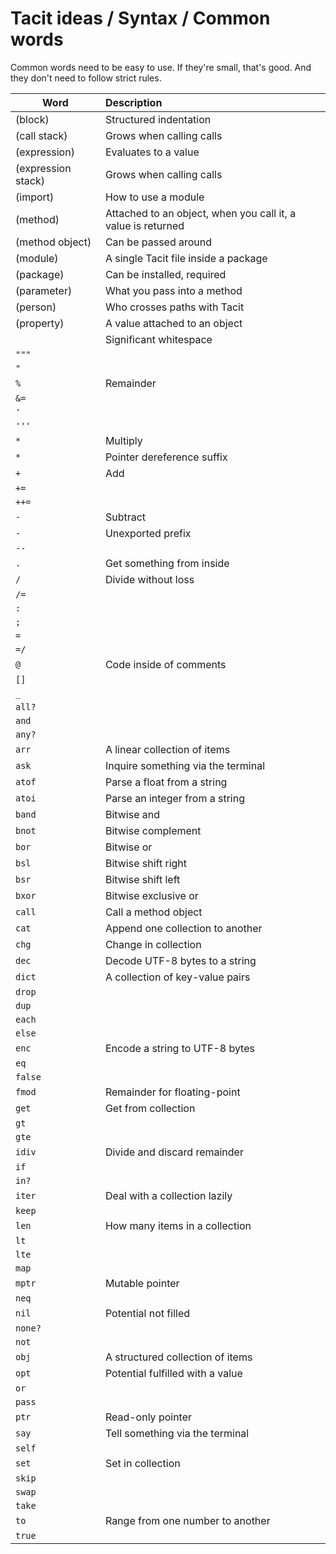 # Tacit ideas / Syntax / Common words

Common words need to be easy to use. If they're small, that's good. And they don't need to follow strict rules.

| Word | Description |
| --- | :--- |
| (block) | Structured indentation |
| (call stack) | Grows when calling calls |
| (expression) | Evaluates to a value |
| (expression stack) | Grows when calling calls |
| (import) | How to use a module |
| (method) | Attached to an object, when you call it, a value is returned |
| (method object) | Can be passed around |
| (module) | A single Tacit file inside a package |
| (package) | Can be installed, required |
| (parameter) | What you pass into a method |
| (person) | Who crosses paths with Tacit |
| (property) | A value attached to an object |
| ` ` | Significant whitespace |
| `"""` |  |
| `"` |  |
| `%` | Remainder |
| `&=` |  |
| `'` |  |
| `'''` |  |
| `*` | Multiply |
| `*` | Pointer dereference suffix |
| `+` | Add |
| `+=` |  |
| `++=` |  |
| `-` | Subtract |
| `-` | Unexported prefix |
| `--` |  |
| `.` | Get something from inside |
| `/` | Divide without loss |
| `/=` |  |
| `:` |  |
| `;` |  |
| `=` |  |
| `=/` |  |
| `@` | Code inside of comments |
| `[]` |  |
| `_` |  |
| `all?` |  |
| `and` |  |
| `any?` |  |
| `arr` | A linear collection of items |
| `ask` | Inquire something via the terminal |
| `atof` | Parse a float from a string |
| `atoi` | Parse an integer from a string |
| `band` | Bitwise and |
| `bnot` | Bitwise complement |
| `bor` | Bitwise or |
| `bsl` | Bitwise shift right |
| `bsr` | Bitwise shift left |
| `bxor` | Bitwise exclusive or |
| `call` | Call a method object |
| `cat` | Append one collection to another |
| `chg` | Change in collection |
| `dec` | Decode UTF-8 bytes to a string |
| `dict` | A collection of key-value pairs |
| `drop` |  |
| `dup` |  |
| `each` |  |
| `else` |  |
| `enc` | Encode a string to UTF-8 bytes |
| `eq` |  |
| `false` |  |
| `fmod` | Remainder for floating-point |
| `get` | Get from collection |
| `gt` |  |
| `gte` |  |
| `idiv` | Divide and discard remainder |
| `if` |  |
| `in?` |  |
| `iter` | Deal with a collection lazily |
| `keep` |  |
| `len` | How many items in a collection |
| `lt` |  |
| `lte` |  |
| `map` |  |
| `mptr` | Mutable pointer |
| `neq` |  |
| `nil` | Potential not filled |
| `none?` |  |
| `not` |  |
| `obj` | A structured collection of items |
| `opt` | Potential fulfilled with a value |
| `or` |  |
| `pass` |  |
| `ptr` | Read-only pointer |
| `say` | Tell something via the terminal |
| `self` |  |
| `set` | Set in collection |
| `skip` |  |
| `swap` |  |
| `take` |  |
| `to` | Range from one number to another |
| `true` |  |
